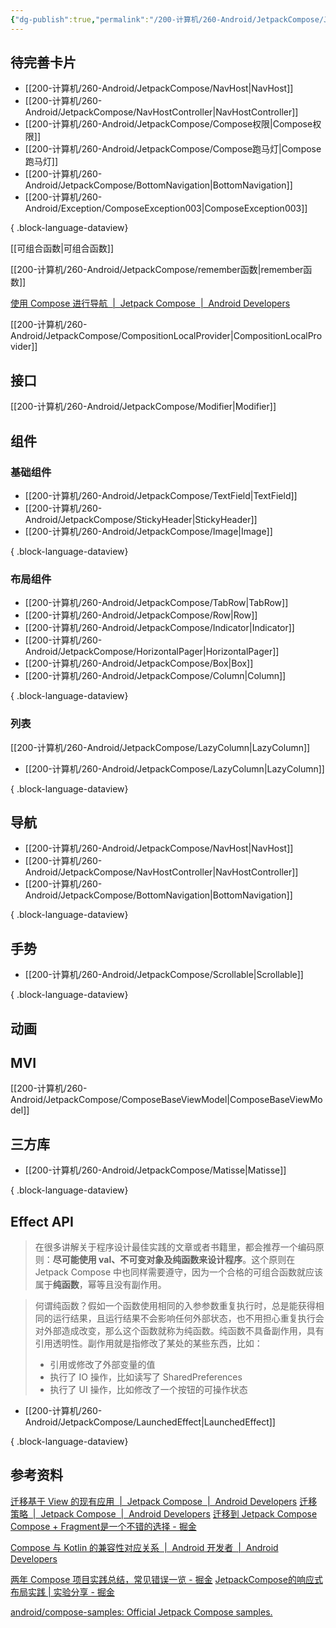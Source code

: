 ```yaml
---
{"dg-publish":true,"permalink":"/200-计算机/260-Android/JetpackCompose/JetpackCompose/","tags":["Android/Compose"],"noteIcon":""}
---
```


## 待完善卡片
- [[200-计算机/260-Android/JetpackCompose/NavHost\|NavHost]]
- [[200-计算机/260-Android/JetpackCompose/NavHostController\|NavHostController]]
- [[200-计算机/260-Android/JetpackCompose/Compose权限\|Compose权限]]
- [[200-计算机/260-Android/JetpackCompose/Compose跑马灯\|Compose跑马灯]]
- [[200-计算机/260-Android/JetpackCompose/BottomNavigation\|BottomNavigation]]
- [[200-计算机/260-Android/Exception/ComposeException003\|ComposeException003]]

{ .block-language-dataview}

[[可组合函数\|可组合函数]]

[[200-计算机/260-Android/JetpackCompose/remember函数\|remember函数]]


[使用 Compose 进行导航  |  Jetpack Compose  |  Android Developers](https://developer.android.com/jetpack/compose/navigation?hl=zh-cn)

[[200-计算机/260-Android/JetpackCompose/CompositionLocalProvider\|CompositionLocalProvider]]
## 接口
[[200-计算机/260-Android/JetpackCompose/Modifier\|Modifier]]
## 组件
### 基础组件


- [[200-计算机/260-Android/JetpackCompose/TextField\|TextField]]
- [[200-计算机/260-Android/JetpackCompose/StickyHeader\|StickyHeader]]
- [[200-计算机/260-Android/JetpackCompose/Image\|Image]]

{ .block-language-dataview}
### 布局组件

- [[200-计算机/260-Android/JetpackCompose/TabRow\|TabRow]]
- [[200-计算机/260-Android/JetpackCompose/Row\|Row]]
- [[200-计算机/260-Android/JetpackCompose/Indicator\|Indicator]]
- [[200-计算机/260-Android/JetpackCompose/HorizontalPager\|HorizontalPager]]
- [[200-计算机/260-Android/JetpackCompose/Box\|Box]]
- [[200-计算机/260-Android/JetpackCompose/Column\|Column]]

{ .block-language-dataview}


### 列表
[[200-计算机/260-Android/JetpackCompose/LazyColumn\|LazyColumn]]

- [[200-计算机/260-Android/JetpackCompose/LazyColumn\|LazyColumn]]

{ .block-language-dataview}
## 导航

- [[200-计算机/260-Android/JetpackCompose/NavHost\|NavHost]]
- [[200-计算机/260-Android/JetpackCompose/NavHostController\|NavHostController]]
- [[200-计算机/260-Android/JetpackCompose/BottomNavigation\|BottomNavigation]]

{ .block-language-dataview}

## 手势

- [[200-计算机/260-Android/JetpackCompose/Scrollable\|Scrollable]]

{ .block-language-dataview}

## 动画

## MVI
[[200-计算机/260-Android/JetpackCompose/ComposeBaseViewModel\|ComposeBaseViewModel]]

## 三方库
- [[200-计算机/260-Android/JetpackCompose/Matisse\|Matisse]]

{ .block-language-dataview}

## Effect API
>在很多讲解关于程序设计最佳实践的文章或者书籍里，都会推荐一个编码原则：**尽可能使用 val、不可变对象及纯函数来设计程序**。这个原则在 Jetpack Compose 中也同样需要遵守，因为一个合格的可组合函数就应该属于**纯函数**，幂等且没有副作用。


>何谓纯函数？假如一个函数使用相同的入参参数重复执行时，总是能获得相同的运行结果，且运行结果不会影响任何外部状态，也不用担心重复执行会对外部造成改变，那么这个函数就称为纯函数。纯函数不具备副作用，具有引用透明性。副作用就是指修改了某处的某些东西，比如：
>- 引用或修改了外部变量的值
>- 执行了 IO 操作，比如读写了 SharedPreferences
>- 执行了 UI 操作，比如修改了一个按钮的可操作状态

- [[200-计算机/260-Android/JetpackCompose/LaunchedEffect\|LaunchedEffect]]

{ .block-language-dataview}
## 参考资料
[迁移基于 View 的现有应用  |  Jetpack Compose  |  Android Developers](https://developer.android.com/jetpack/compose/migrate?hl=zh-cn)
[迁移策略  |  Jetpack Compose  |  Android Developers](https://developer.android.com/jetpack/compose/migrate/strategy?hl=zh-cn)
[迁移到 Jetpack Compose](https://developer.android.com/codelabs/jetpack-compose-migration?hl=zh-cn#0)
[Compose + Fragment是一个不错的选择 - 掘金](https://juejin.cn/post/7179590175515738168#comment)

[Compose 与 Kotlin 的兼容性对应关系  |  Android 开发者  |  Android Developers](https://developer.android.com/jetpack/androidx/releases/compose-kotlin?hl=zh-cn)

[两年 Compose 项目实践总结，常见错误一览 - 掘金](https://juejin.cn/post/7139864943918055432)
[JetpackCompose的响应式布局实践 | 实验分享 - 掘金](https://juejin.cn/post/7307838693145903138)


[android/compose-samples: Official Jetpack Compose samples.](https://github.com/android/compose-samples)